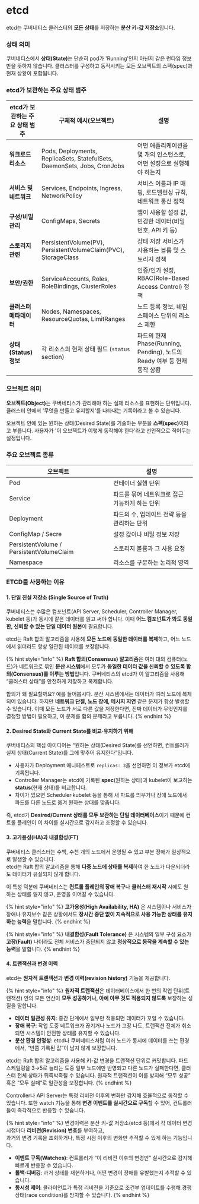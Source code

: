 # etcd

etcd는 쿠버네티스 클러스터의 **모든 상태**를 저장하는 **분산 키-값 저장소**입니다.

### 상태 의미

쿠버네티스에서 **상태(State)**&#xB294; 단순히 pod가 'Running'인지 아닌지 같은 런타임 정보만을 뜻하지 않습니다. 클러스터를 구성하고 동작시키는 모든 오브젝트의 스펙(spec)과 현재 상황이 포함됩니다.

### etcd가 보관하는 주요 상태 범주

| etcd가 보관하는 주요 상태 범주 | 구체적 예시(오브젝트)                                                             | 설명                                                      |
| ------------------- | ------------------------------------------------------------------------ | ------------------------------------------------------- |
| **워크로드 리소스**        | Pods, Deployments, ReplicaSets, StatefulSets, DaemonSets, Jobs, CronJobs | 어떤 애플리케이션을 몇 개의 인스턴스로, 어떤 설정으로 실행해야 하는지                 |
| **서비스 및 네트워크**      | Services, Endpoints, Ingress, NetworkPolicy                              | 서비스 이름과 IP 매핑, 로드밸런싱 규칙, 네트워크 통신 정책                     |
| **구성/비밀 관리**        | ConfigMaps, Secrets                                                      | 앱이 사용할 설정 값, 민감한 데이터(비밀번호, API 키 등)                     |
| **스토리지 관련**         | PersistentVolume(PV), PersistentVolumeClaim(PVC), StorageClass           | 상태 저장 서비스가 사용하는 볼륨 및 스토리지 정책                            |
| **보안/권한**           | ServiceAccounts, Roles, RoleBindings, ClusterRoles                       | 인증/인가 설정, RBAC(Role-Based Access Control) 정책            |
| **클러스터 메타데이터**      | Nodes, Namespaces, ResourceQuotas, LimitRanges                           | 노드 등록 정보, 네임스페이스 단위의 리소스 제한                             |
| **상태(Status) 정보**   | 각 리소스의 현재 상태 필드 (`status` section)                                       | 파드의 현재 Phase(Running, Pending), 노드의 Ready 여부 등 현재 동작 상황 |

### **오브젝트 의미**

**오브젝트(Object)**&#xB294; 쿠버네티스가 관리해야 하는 실제 리소스를 표현하는 단위입니다. 클러스터 안에서 '무엇을 만들고 유지할지'를 나타내는 기록이라고 볼 수 있습니다. &#x20;

오브젝트 안에 있는 원하는 상태(Desired State)를 기술하는 부분을 **스펙(spec)**&#xC774;라고 부릅니다. 사용자가 '이 오브젝트가 이렇게 동작해야 한다'라고 선언적으로 적어두는 설정입니다.

### 주요 오브젝트 종류

| 오브젝트                                     | 설명                         |
| ---------------------------------------- | -------------------------- |
| Pod                                      | 컨테이너 실행 단위                 |
| Service                                  | 파드를 묶어 네트워크로 접근 가능하게 하는 단위 |
| Deployment                               | 파드의 수, 업데이트 전략 등을 관리하는 단위  |
| ConfigMap / Secre                        | 설정 값이나 비밀 정보 저장            |
| PersistentVolume / PersistentVolumeClaim | 스토리지 볼륨과 그 사용 요청           |
| Namespace                                | 리소스를 구분하는 논리적 영역           |

### ETCD를 사용하는 이유

#### 1. 단일 진실 저장소 (Single Source of Truth)

쿠버네티스는 수많은 컴포넌트(API Server, Scheduler, Controller Manager, kubelet 등)가 동시에 같은 데이터를 읽고 써야 합니다. 이때 **어느 컴포넌트가 봐도 동일한, 신뢰할 수 있는 단일 데이터 원본**이 필요합니다.

etcd는 Raft 합의 알고리즘을 사용해 **모든 노드에 동일한 데이터를 복제**하고, 어느 노드에서 읽더라도 항상 일관된 데이터를 보장합니다.

{% hint style="info" %}
**Raft 합의(Consensus) 알고리즘**은 여러 대의 컴퓨터(노드)가 네트워크로 묶인 **분산 시스템**에서 모두가 **동일한 데이터 값을 신뢰할 수 있도록 합의(Consensus)를 이루는 방법**입니다. 쿠버네티스의 etcd가 이 알고리즘을 사용해 “클러스터 상태”를 안전하게 저장하고 복제합니다.

합의가 왜 필요할까요? 예를 들어봅시다. 분산 시스템에서는 데이터가 여러 노드에 복제되어 있습니다. 하지만 **네트워크 단절, 노드 장애, 메시지 지연** 같은 문제가 항상 발생할 수 있습니다. 이때 모든 노드가 서로 다른 값을 저장한다면, 진짜 데이터가 무엇인지를 결정할 방법이 필요하고, 이 문제를 합의 문제라고 부릅니다.
{% endhint %}

#### 2. Desired State와 Current State를 비교·유지하기 위해

쿠버네티스의 핵심 아이디어는 “원하는 상태(Desired State)를 선언하면, 컨트롤러가 실제 상태(Current State)를 그에 맞추어 유지한다”입니다.

* 사용자가 Deployment 매니페스트로 `replicas: 3`을 선언하면 이 정보가 etcd에 기록됩니다.
* Controller Manager는 etcd에 기록된 **spec**(원하는 상태)과 kubelet이 보고하는 **status**(현재 상태)를 비교합니다.
* 차이가 있으면 Scheduler·kubelet 등을 통해 새 파드를 띄우거나 장애 노드에서 파드를 다른 노드로 옮겨 원하는 상태를 맞춥니다.

즉, etcd가 **Desired/Current 상태를 모두 보관하는 단일 데이터베이스**이기 때문에 컨트롤 플레인이 이 차이를 실시간으로 감지하고 조정할 수 있습니다.

#### 3. 고가용성(HA)과 내결함성(FT)

쿠버네티스 클러스터는 수백, 수천 개의 노드에서 운영될 수 있고 부분 장애가 일상적으로 발생할 수 있습니다.\
etcd는 Raft 합의 알고리즘을 통해 **다중 노드에 상태를 복제**하여 한 노드가 다운되더라도 데이터가 유실되지 않게 합니다.

이 특성 덕분에 쿠버네티스는 **컨트롤 플레인의 장애 복구**나 **클러스터 재시작** 시에도 원하는 상태를 잃지 않고, 운영을 이어갈 수 있습니다.

{% hint style="info" %}
**고가용성(High Availability, HA)** 은 시스템이나 서비스가 장애나 유지보수 같은 상황에서도 **장시간 중단 없이 지속적으로 사용 가능한 상태를 유지하는 능력**을 말합니다.
{% endhint %}

{% hint style="info" %}
**내결함성(Fault Tolerance)** 은 시스템의 일부 구성 요소가 **고장(Fault)** 나더라도 전체 서비스가 중단되지 않고 **정상적으로 동작을 계속할 수 있는 능력**을 말합니다.
{% endhint %}

#### 4. 트랜잭션과 변경 이력

etcd는 **원자적 트랜잭션**과 **변경 이력(revision history)** 기능을 제공합니다.&#x20;

{% hint style="info" %}
**원자적 트랜잭션**은 데이터베이스에서 한 번의 작업 단위(트랜잭션) 안의 모든 연산이 **모두 성공하거나, 아예 아무 것도 적용되지 않도록** 보장하는 성질을 말합니다.

* **데이터 일관성 유지**: 중간 단계에서 일부만 적용되면 데이터가 꼬일 수 있습니다.
* **장애 복구**: 작업 도중 네트워크가 끊기거나 노드가 고장 나도, 트랜잭션 전체가 취소되면 시스템이 안전한 상태를 유지할 수 있습니다.
* **분산 환경 안정성**: etcd나 쿠버네티스처럼 여러 노드가 동시에 데이터를 쓰는 환경에서, “반쯤 기록된 값”이 남지 않게 보장합니다.

etcd는 Raft 합의 알고리즘을 사용해 키-값 변경을 트랜잭션 단위로 커밋합니다. 파드 스케일링을 3→5로 늘리는 도중 일부 노드에만 반영되고 다른 노드가 실패한다면, 클러스터 전체 상태가 뒤죽박죽될 수 있습니다. 원자적 트랜잭션이 이를 방지해 “모두 성공” 혹은 “모두 실패”로 일관성을 보장합니다.
{% endhint %}

Controller나 API Server는 특정 리비전 이후의 변화만 감지해 효율적으로 동작할 수 있습니다. 또한 watch 기능을 통해 **변경 이벤트를 실시간으로 구독**할 수 있어, 컨트롤러들이 즉각적으로 반응할 수 있습니다.

{% hint style="info" %}
변경이력은 분산 키-값 저장소(etcd 등)에서 각 데이터 변경 시점마다 **리비전(Revision) 번호**를 부여하고,\
과거의 변경 기록을 조회하거나, 특정 시점 이후의 변화만 추적할 수 있게 하는 기능입니다.

* **이벤트 구독(Watches)**: 컨트롤러가 “이 리비전 이후의 변경만” 실시간으로 감지해 빠르게 반응할 수 있습니다.
* **롤백·디버깅**: 과거 상태를 재현하거나, 어떤 변경이 장애를 유발했는지 추적할 수 있습니다.
* **동시성 제어**: 클라이언트가 특정 리비전을 기준으로 조건부 업데이트를 수행해 경쟁 상태(race condition)를 방지할 수 있습니다.
{% endhint %}

